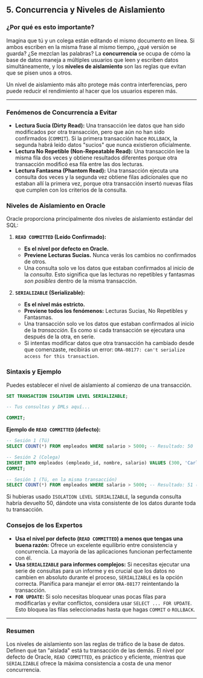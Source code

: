 ## 5. Concurrencia y Niveles de Aislamiento

### ¿Por qué es esto importante?

Imagina que tú y un colega están editando el mismo documento en línea. Si ambos escriben en la misma frase al mismo tiempo, ¿qué versión se guarda? ¿Se mezclan las palabras? La **concurrencia** se ocupa de cómo la base de datos maneja a múltiples usuarios que leen y escriben datos simultáneamente, y los **niveles de aislamiento** son las reglas que evitan que se pisen unos a otros.

Un nivel de aislamiento más alto protege más contra interferencias, pero puede reducir el rendimiento al hacer que los usuarios esperen más.

---

### Fenómenos de Concurrencia a Evitar

*   **Lectura Sucia (Dirty Read):** Una transacción lee datos que han sido modificados por otra transacción, pero que aún no han sido confirmados (`COMMIT`). Si la primera transacción hace `ROLLBACK`, la segunda habrá leído datos "sucios" que nunca existieron oficialmente.
*   **Lectura No Repetible (Non-Repeatable Read):** Una transacción lee la misma fila dos veces y obtiene resultados diferentes porque otra transacción modificó esa fila entre las dos lecturas.
*   **Lectura Fantasma (Phantom Read):** Una transacción ejecuta una consulta dos veces y la segunda vez obtiene filas adicionales que no estaban allí la primera vez, porque otra transacción insertó nuevas filas que cumplen con los criterios de la consulta.

### Niveles de Aislamiento en Oracle

Oracle proporciona principalmente dos niveles de aislamiento estándar del SQL:

1.  **`READ COMMITTED` (Leído Confirmado):**
    *   **Es el nivel por defecto en Oracle.**
    *   **Previene Lecturas Sucias.** Nunca verás los cambios no confirmados de otros.
    *   Una consulta solo ve los datos que estaban confirmados al inicio de la *consulta*. Esto significa que las lecturas no repetibles y fantasmas *son posibles* dentro de la misma transacción.

2.  **`SERIALIZABLE` (Serializable):**
    *   **Es el nivel más estricto.**
    *   **Previene todos los fenómenos:** Lecturas Sucias, No Repetibles y Fantasmas.
    *   Una transacción solo ve los datos que estaban confirmados al inicio de la *transacción*. Es como si cada transacción se ejecutara una después de la otra, en serie.
    *   Si intentas modificar datos que otra transacción ha cambiado desde que comenzaste, recibirás un error: `ORA-08177: can't serialize access for this transaction`.

### Sintaxis y Ejemplo

Puedes establecer el nivel de aislamiento al comienzo de una transacción.
```sql
SET TRANSACTION ISOLATION LEVEL SERIALIZABLE;

-- Tus consultas y DMLs aquí...

COMMIT;
```

**Ejemplo de `READ COMMITTED` (defecto):**
```sql
-- Sesión 1 (Tú)
SELECT COUNT(*) FROM empleados WHERE salario > 5000; -- Resultado: 50

-- Sesión 2 (Colega)
INSERT INTO empleados (empleado_id, nombre, salario) VALUES (300, 'Carlos', 6000);
COMMIT;

-- Sesión 1 (Tú, en la misma transacción)
SELECT COUNT(*) FROM empleados WHERE salario > 5000; -- Resultado: 51 (¡Lectura Fantasma!)
```

Si hubieras usado `ISOLATION LEVEL SERIALIZABLE`, la segunda consulta habría devuelto 50, dándote una vista consistente de los datos durante toda tu transacción.

### Consejos de los Expertos

*   **Usa el nivel por defecto (`READ COMMITTED`) a menos que tengas una buena razón:** Ofrece un excelente equilibrio entre consistencia y concurrencia. La mayoría de las aplicaciones funcionan perfectamente con él.
*   **Usa `SERIALIZABLE` para informes complejos:** Si necesitas ejecutar una serie de consultas para un informe y es crucial que los datos no cambien en absoluto durante el proceso, `SERIALIZABLE` es la opción correcta. Planifica para manejar el error `ORA-08177` reintentando la transacción.
*   **`FOR UPDATE`:** Si solo necesitas bloquear unas pocas filas para modificarlas y evitar conflictos, considera usar `SELECT ... FOR UPDATE`. Esto bloquea las filas seleccionadas hasta que hagas `COMMIT` o `ROLLBACK`.

---

### Resumen

Los niveles de aislamiento son las reglas de tráfico de la base de datos. Definen qué tan "aislada" está tu transacción de las demás. El nivel por defecto de Oracle, `READ COMMITTED`, es práctico y eficiente, mientras que `SERIALIZABLE` ofrece la máxima consistencia a costa de una menor concurrencia.
